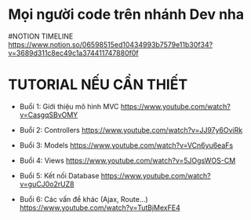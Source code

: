 # Mọi người code trên nhánh Dev nha

#NOTION TIMELINE
https://www.notion.so/06598515ed10434993b7579e11b30f34?v=3689d311c8ec49c1a374411747880f0f

# TUTORIAL NẾU CẦN THIẾT

- Buổi 1: Giới thiệu mô hình MVC
  https://www.youtube.com/watch?v=CasgqSBvOMY

- Buổi 2: Controllers
  https://www.youtube.com/watch?v=JJ97y6OviRk

- Buổi 3: Models
  https://www.youtube.com/watch?v=VCn6yu6eaFs

- Buổi 4: Views
  https://www.youtube.com/watch?v=5JOgsWOS-CM

- Buổi 5: Kết nối Database
  https://www.youtube.com/watch?v=guCJ0o2rUZ8

- Buổi 6: Các vấn đề khác (Ajax, Route...)
  https://www.youtube.com/watch?v=TutBjMexFE4

